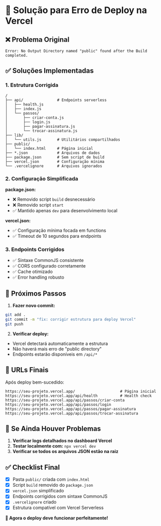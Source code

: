 # 🚀 Solução para Erro de Deploy na Vercel

## ❌ Problema Original
```
Error: No Output Directory named "public" found after the Build completed.
```

## ✅ Soluções Implementadas

### 1. **Estrutura Corrigida**
```
/
├── api/               # Endpoints serverless
│   ├── health.js
│   ├── index.js
│   └── passos/
│       ├── criar-conta.js
│       ├── login.js
│       ├── pagar-assinatura.js
│       └── trocar-assinatura.js
├── lib/
│   └── utils.js       # Utilitários compartilhados
├── public/
│   └── index.html     # Página inicial
├── *.json             # Arquivos de dados
├── package.json       # Sem script de build
├── vercel.json        # Configuração mínima
└── .vercelignore      # Arquivos ignorados
```

### 2. **Configuração Simplificada**

**package.json:**
- ❌ Removido script `build` desnecessário
- ❌ Removido script `start` 
- ✅ Mantido apenas `dev` para desenvolvimento local

**vercel.json:**
- ✅ Configuração mínima focada em functions
- ✅ Timeout de 10 segundos para endpoints

### 3. **Endpoints Corrigidos**
- ✅ Sintaxe CommonJS consistente
- ✅ CORS configurado corretamente
- ✅ Cache otimizado
- ✅ Error handling robusto

## 🎯 Próximos Passos

1. **Fazer novo commit:**
```bash
git add .
git commit -m "fix: corrigir estrutura para deploy Vercel"
git push
```

2. **Verificar deploy:**
- Vercel detectará automaticamente a estrutura
- Não haverá mais erro de "public directory"
- Endpoints estarão disponíveis em `/api/*`

## 📍 URLs Finais

Após deploy bem-sucedido:
```
https://seu-projeto.vercel.app/                    # Página inicial
https://seu-projeto.vercel.app/api/health          # Health check
https://seu-projeto.vercel.app/api/passos/criar-conta
https://seu-projeto.vercel.app/api/passos/login
https://seu-projeto.vercel.app/api/passos/pagar-assinatura
https://seu-projeto.vercel.app/api/passos/trocar-assinatura
```

## 🔧 Se Ainda Houver Problemas

1. **Verificar logs detalhados no dashboard Vercel**
2. **Testar localmente com:** `npx vercel dev`
3. **Verificar se todos os arquivos JSON estão na raiz**

## ✅ Checklist Final

- [x] Pasta `public/` criada com `index.html`
- [x] Script `build` removido do `package.json`
- [x] `vercel.json` simplificado
- [x] Endpoints corrigidos com sintaxe CommonJS
- [x] `.vercelignore` criado
- [x] Estrutura compatível com Vercel Serverless

**🎉 Agora o deploy deve funcionar perfeitamente!**
